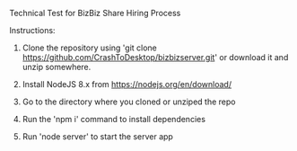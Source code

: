 Technical Test for BizBiz Share Hiring Process

Instructions:

1. Clone the repository using 'git clone https://github.com/CrashToDesktop/bizbizserver.git' or download it and unzip somewhere.

2. Install NodeJS 8.x from https://nodejs.org/en/download/

3. Go to the directory where you cloned or unziped the repo

4. Run the 'npm i' command to install dependencies

5. Run 'node server' to start the server app